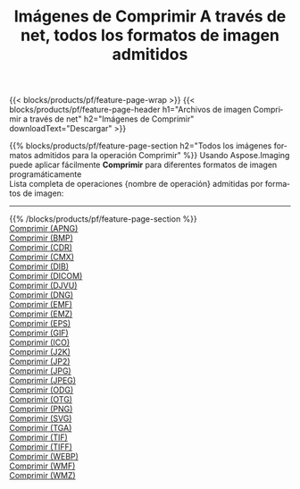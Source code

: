 ﻿---
title: Imágenes de Comprimir A través de net, todos los formatos de imagen admitidos 
weight: 3920
url: /es/net/compress 
lang: es
langdirlevel: 2
locales: zh-hans,ja,it,ru,de,es,fr,nl,id,lt,pl,pt,vi,tr,ko,zh-hant,ar,hi,th,sv,cs,uk,he
description: Usando Aspose.Imaging puede fácilmente Comprimir imágenes a través de net
---

{{< blocks/products/pf/feature-page-wrap >}}
{{< blocks/products/pf/feature-page-header h1="Archivos de imagen Comprimir a través de net" h2="Imágenes de Comprimir" downloadText="Descargar" >}}


{{% blocks/products/pf/feature-page-section  h2="Todos los imágenes formatos admitidos para la operación Comprimir" %}}
Usando Aspose.Imaging puede aplicar fácilmente **Comprimir** para diferentes formatos de imagen programáticamente
<br/>
Lista completa de operaciones {nombre de operación} admitidas por formatos de imagen:
<hr/>
{{% /blocks/products/pf/feature-page-section %}}
<div class="container-fluid productfamilypage bg-gray">
    <div class="convertypes bg-gray agp-content section">
        <div class="container">
		<div class="row other-converters">
		    <div class='col-md-2 other-converter remove-lp remove-rp'><a href="/imaging/es/net/compress/apng" >Comprimir (APNG)</a></div><div class='col-md-2 other-converter remove-lp remove-rp'><a href="/imaging/es/net/compress/bmp" >Comprimir (BMP)</a></div><div class='col-md-2 other-converter remove-lp remove-rp'><a href="/imaging/es/net/compress/cdr" >Comprimir (CDR)</a></div><div class='col-md-2 other-converter remove-lp remove-rp'><a href="/imaging/es/net/compress/cmx" >Comprimir (CMX)</a></div><div class='col-md-2 other-converter remove-lp remove-rp'><a href="/imaging/es/net/compress/dib" >Comprimir (DIB)</a></div><div class='col-md-2 other-converter remove-lp remove-rp'><a href="/imaging/es/net/compress/dicom" >Comprimir (DICOM)</a></div><div class='col-md-2 other-converter remove-lp remove-rp'><a href="/imaging/es/net/compress/djvu" >Comprimir (DJVU)</a></div><div class='col-md-2 other-converter remove-lp remove-rp'><a href="/imaging/es/net/compress/dng" >Comprimir (DNG)</a></div><div class='col-md-2 other-converter remove-lp remove-rp'><a href="/imaging/es/net/compress/emf" >Comprimir (EMF)</a></div><div class='col-md-2 other-converter remove-lp remove-rp'><a href="/imaging/es/net/compress/emz" >Comprimir (EMZ)</a></div><div class='col-md-2 other-converter remove-lp remove-rp'><a href="/imaging/es/net/compress/eps" >Comprimir (EPS)</a></div><div class='col-md-2 other-converter remove-lp remove-rp'><a href="/imaging/es/net/compress/gif" >Comprimir (GIF)</a></div><div class='col-md-2 other-converter remove-lp remove-rp'><a href="/imaging/es/net/compress/ico" >Comprimir (ICO)</a></div><div class='col-md-2 other-converter remove-lp remove-rp'><a href="/imaging/es/net/compress/j2k" >Comprimir (J2K)</a></div><div class='col-md-2 other-converter remove-lp remove-rp'><a href="/imaging/es/net/compress/jp2" >Comprimir (JP2)</a></div><div class='col-md-2 other-converter remove-lp remove-rp'><a href="/imaging/es/net/compress/jpg" >Comprimir (JPG)</a></div><div class='col-md-2 other-converter remove-lp remove-rp'><a href="/imaging/es/net/compress/jpeg" >Comprimir (JPEG)</a></div><div class='col-md-2 other-converter remove-lp remove-rp'><a href="/imaging/es/net/compress/odg" >Comprimir (ODG)</a></div><div class='col-md-2 other-converter remove-lp remove-rp'><a href="/imaging/es/net/compress/otg" >Comprimir (OTG)</a></div><div class='col-md-2 other-converter remove-lp remove-rp'><a href="/imaging/es/net/compress/png" >Comprimir (PNG)</a></div><div class='col-md-2 other-converter remove-lp remove-rp'><a href="/imaging/es/net/compress/svg" >Comprimir (SVG)</a></div><div class='col-md-2 other-converter remove-lp remove-rp'><a href="/imaging/es/net/compress/tga" >Comprimir (TGA)</a></div><div class='col-md-2 other-converter remove-lp remove-rp'><a href="/imaging/es/net/compress/tif" >Comprimir (TIF)</a></div><div class='col-md-2 other-converter remove-lp remove-rp'><a href="/imaging/es/net/compress/tiff" >Comprimir (TIFF)</a></div><div class='col-md-2 other-converter remove-lp remove-rp'><a href="/imaging/es/net/compress/webp" >Comprimir (WEBP)</a></div><div class='col-md-2 other-converter remove-lp remove-rp'><a href="/imaging/es/net/compress/wmf" >Comprimir (WMF)</a></div><div class='col-md-2 other-converter remove-lp remove-rp'><a href="/imaging/es/net/compress/wmz" >Comprimir (WMZ)</a></div>
                </div>
        </div>
    </div>
</div>
<br/>

